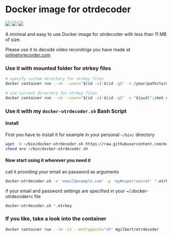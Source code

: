 # Docker image for otrdecoder

[![](https://images.microbadger.com/badges/image/mgilbert/otrdecoder.svg)](https://microbadger.com/images/mgilbert/otrdecoder "Get your own image badge on microbadger.com") [![](https://images.microbadger.com/badges/version/mgilbert/otrdecoder.svg)](https://microbadger.com/images/mgilbert/otrdecoder "Get your own version badge on microbadger.com") [![](https://images.microbadger.com/badges/commit/mgilbert/otrdecoder.svg)](https://microbadger.com/images/mgilbert/otrdecoder "Get your own commit badge on microbadger.com")

A minimal and easy to use Docker image for otrdecoder with less than 11 MB of size.

Please use it to decode video recordings you have made at [onlinetvrecorder.com](https://www.onlinetvrecorder.com/)


### Use it with mounted folder for otrkey files

```bash
# specify custom directory for otrkey files
docker container run --rm --user="$(id -u):$(id -g)" -v /your/path/to/otrkeyfiles/:/mnt mgilbert/otrdecoder [-i FILE -e EMAIL -p PASSWORD]
 
# use current directory for otrkey files
docker container run --rm --user="$(id -u):$(id -g)" -v "$(pwd)":/mnt mgilbert/otrdecoder [-i FILE -e EMAIL -p PASSWORD]
```

### Use it with my `docker-otrdecoder.sh` Bash Script

#### Install

First you have to install it for example in your personal `~/bin/` directory

```bash
wget -O ~/bin/docker-otrdecoder.sh https://raw.githubusercontent.com/ma-gi/docker-otrdecoder/master/docker-otrdecoder.sh
chmod a+x ~/bin/docker-otrdecoder.sh
```

#### Now start using it wherever you need it

call it providing your email an password as arguments

```bash
docker-otrdecoder.sh -e 'email@example.com' -p 'my#super!secret' *.otrkey
```

if your email and password settings are specified in your ~/.docker-otrdecoderrc file

```bash
docker-otrdecoder.sh *.otrkey
```

### If you like, take a look into the container

```bash
docker container run --rm -it --entrypoint="sh" mgilbert/otrdecoder
```
